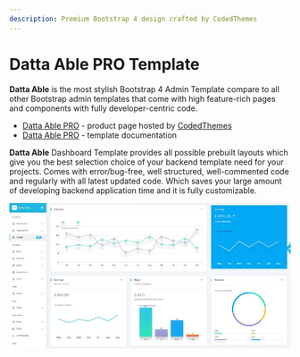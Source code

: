 ```yaml
---
description: Premium Bootstrap 4 design crafted by CodedThemes
---
```


# Datta Able PRO Template

**Datta Able** is the most stylish Bootstrap 4 Admin Template compare to all other Bootstrap admin templates that come with high feature-rich pages and components with fully developer-centric code.&#x20;

* [Datta Able PRO](https://bit.ly/36XkKCk) - product page hosted by [CodedThemes](../partners/codedthemes.md)
* [Datta Able PRO](https://bit.ly/2RoScw7) - template documentation

**Datta Able** Dashboard Template provides all possible prebuilt layouts which give you the best selection choice of your backend template need for your projects. Comes with error/bug-free, well structured, well-commented code and regularly with all latest updated code. Which saves your large amount of developing backend application time and it is fully customizable.

![Datta Able PRO - Premium Bootstrap Template](../../.gitbook/assets/docs-cover-datta-able-pro.jpg)



&#x20;
